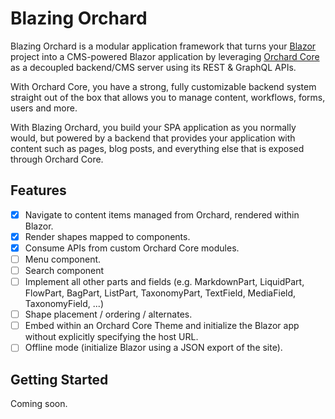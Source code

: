 # Blazing Orchard

Blazing Orchard is a modular application framework that turns your [Blazor](https://dotnet.microsoft.com/apps/aspnet/web-apps/blazor) project into a CMS-powered Blazor application by leveraging [Orchard Core](https://github.com/OrchardCMS/OrchardCore/blob/dev/README.md) as a decoupled backend/CMS server using its REST & GraphQL APIs.

With Orchard Core, you have a strong, fully customizable backend system straight out of the box that allows you to manage content, workflows, forms, users and more.

With Blazing Orchard, you build your SPA application as you normally would, but powered by a backend that provides your application with content such as pages, blog posts, and  everything else that is exposed through Orchard Core.

## Features

- [x] Navigate to content items managed from Orchard, rendered within Blazor.
- [x] Render shapes mapped to components.
- [x] Consume APIs from custom Orchard Core modules.
- [ ] Menu component.
- [ ] Search component
- [ ] Implement all other parts and fields (e.g. MarkdownPart, LiquidPart, FlowPart, BagPart, ListPart, TaxonomyPart, TextField, MediaField, TaxonomyField, ...)
- [ ] Shape placement / ordering / alternates.
- [ ] Embed within an Orchard Core Theme and initialize the Blazor app without explicitly specifying the host URL.
- [ ] Offline mode (initialize Blazor using a JSON export of the site).

## Getting Started

Coming soon.
